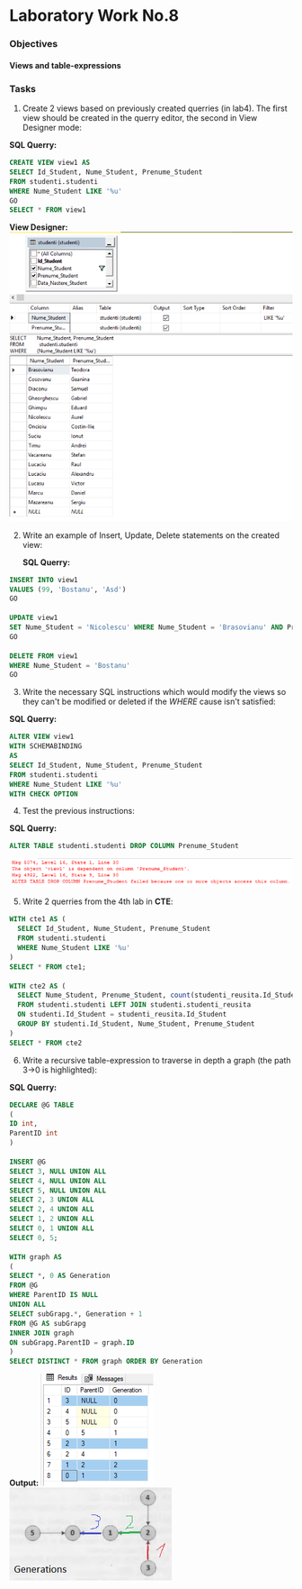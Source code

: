 # Laboratory Work No.8


### Objectives

#### Views and table-expressions

### Tasks

1. Create 2 views based on previously created querries (in lab4). The first view should be created in the querry editor, the second in View Designer mode:

  __SQL Querry:__
  
  ```sql
CREATE VIEW view1 AS
  SELECT Id_Student, Nume_Student, Prenume_Student
  FROM studenti.studenti
  WHERE Nume_Student LIKE '%u'
GO
SELECT * FROM view1 
  ```
  __View Designer:__
  ![task](/lab8/1.PNG)


2. Write an example of Insert, Update, Delete statements on the created view:

    __SQL Querry:__
  
  ```sql
INSERT INTO view1
VALUES (99, 'Bostanu', 'Asd')
GO

UPDATE view1
SET Nume_Student = 'Nicolescu' WHERE Nume_Student = 'Brasovianu' AND Prenume_Student = 'Teodora'
GO

DELETE FROM view1
WHERE Nume_Student = 'Bostanu'
GO
  ```

3. Write the necessary SQL instructions which would modify the views so they can't be modified or deleted if the _WHERE_ cause isn't satisfied:

  __SQL Querry:__

  ```sql
ALTER VIEW view1
WITH SCHEMABINDING
AS
  SELECT Id_Student, Nume_Student, Prenume_Student
  FROM studenti.studenti
  WHERE Nume_Student LIKE '%u'
WITH CHECK OPTION
  ```
  
4. Test the previous instructions:

  __SQL Querry:__
  
  ```sql
ALTER TABLE studenti.studenti DROP COLUMN Prenume_Student
  ```
  ![task](/lab8/4.PNG)
  
5. Write 2 querries from the 4th lab in __CTE__:

  ```sql
WITH cte1 AS (
	SELECT Id_Student, Nume_Student, Prenume_Student
	FROM studenti.studenti
  	WHERE Nume_Student LIKE '%u'
  )
SELECT * FROM cte1;

WITH cte2 AS (
	SELECT Nume_Student, Prenume_Student, count(studenti_reusita.Id_Student) AS nrOfMarks
	FROM studenti.studenti LEFT JOIN studenti.studenti_reusita 
	ON studenti.Id_Student = studenti_reusita.Id_Student
	GROUP BY studenti.Id_Student, Nume_Student, Prenume_Student
)
SELECT * FROM cte2
  ```

6. Write a recursive table-expression to traverse in depth a graph (the path 3->0 is highlighted):

  __SQL Querry:__

  ```sql
DECLARE @G TABLE
(
ID int,
ParentID int
)

INSERT @G
SELECT 3, NULL UNION ALL
SELECT 4, NULL UNION ALL
SELECT 5, NULL UNION ALL
SELECT 2, 3 UNION ALL
SELECT 2, 4 UNION ALL
SELECT 1, 2 UNION ALL
SELECT 0, 1 UNION ALL
SELECT 0, 5;

WITH graph AS
(
SELECT *, 0 AS Generation
FROM @G
WHERE ParentID IS NULL
UNION ALL
SELECT subGrapg.*, Generation + 1
FROM @G AS subGrapg
INNER JOIN graph
ON subGrapg.ParentID = graph.ID
)
SELECT DISTINCT * FROM graph ORDER BY Generation
  ```
  
   __Output:__
  ![task](/lab8/6.PNG)
  ![task](/lab8/61.PNG)
